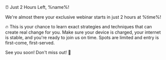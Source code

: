 ⏰ Just 2 Hours Left\, %name%\!

We\'re almost there your exclusive webinar starts in just 2 hours at %time%\!

🔥 This is your chance to learn exact strategies and techniques that can create real change for you\.
Make sure your device is charged\, your internet is stable\, and you\'re ready to join us on time\.
Spots are limited and entry is first\-come, first\-served\.

See you soon\! Don\'t miss out\! 🚀